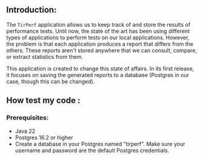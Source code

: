 ## Introduction:

The `TirPerf` application allows us to keep track of and store the results of performance tests. Until now, the state of the art has been using different types of applications to perform tests on our local applications. However, the problem is that each application produces a report that differs from the others. These reports aren't stored anywhere that we can consult, compare, or extract statistics from them.

This application is created to change this state of affairs. In its first release, it focuses on saving the generated reports to a database (Postgres in our case, though this can be changed).

## How test my code :

### Prerequisites:

- Java 22
- Postgres 16.2 or higher
-  Create a database in your Postgres named "tirperf". Make sure your username and password are the default Postgres credentials.